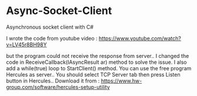 # Async-Socket-Client
Asynchronous socket client with C#

I wrote the code from youtube video :
https://www.youtube.com/watch?v=LV45r8BH98Y

but the program could not receive the response from server..
I changed the code in ReceiveCallback(IAsyncResult ar) method to solve the issue.
I also add a while(true) loop to StartClient() method.
You can use the free program Hercules as server.. You should select TCP Server tab
then press Listen button in Hercules.. Download it from :
https://www.hw-group.com/software/hercules-setup-utility

